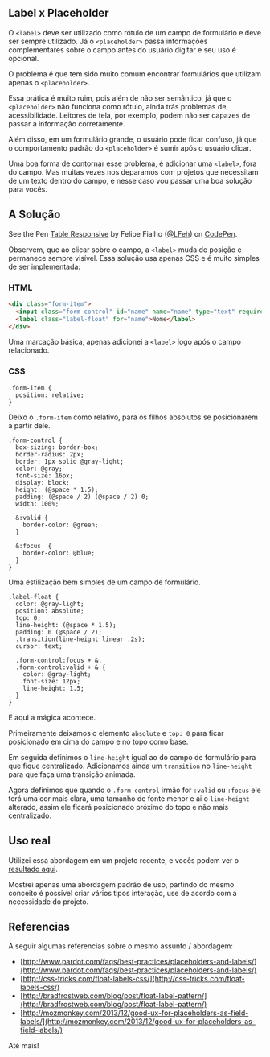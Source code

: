 ## Label x Placeholder

O `<label>` deve ser utilizado como rótulo de um campo de formulário e deve ser sempre utilizado. Já o `<placeholder>` passa informações complementares sobre o campo antes do usuário digitar e seu uso é opcional.

O problema é que tem sido muito comum encontrar formulários que utilizam apenas o `<placeholder>`.

Essa prática é muito ruim, pois além de não ser semântico, já que o `<placeholder>` não funciona como rótulo, ainda trás problemas de acessibilidade. Leitores de tela, por exemplo, podem não ser capazes de passar a informação corretamente.

Além disso, em um formulário grande, o usuário pode ficar confuso, já que o comportamento padrão do `<placeholder>` é sumir após o usuário clicar.

Uma boa forma de contornar esse problema, é adicionar uma `<label>`, fora do campo. Mas muitas vezes nos deparamos com projetos que necessitam de um texto dentro do campo, e nesse caso vou passar uma boa solução para vocês.

## A Solução

<p data-height="400" data-theme-id="light" data-slug-hash="ijBDF" data-default-tab="result" data-user="LFeh" data-embed-version="2" class="codepen">See the Pen <a href="http://codepen.io/LFeh/pen/ijBDF/">Table Responsive</a> by Felipe Fialho (<a href="http://codepen.io/LFeh">@LFeh</a>) on <a href="http://codepen.io">CodePen</a>.</p>
<script async src="//assets.codepen.io/assets/embed/ei.js"></script>

Observem, que ao clicar sobre o campo, a `<label>` muda de posição e permanece sempre visível. Essa solução usa apenas CSS e é muito simples de ser implementada:

### HTML

````html
<div class="form-item">
  <input class="form-control" id="name" name="name" type="text" required>
  <label class="label-float" for="name">Nome</label>
</div>
````

Uma marcação básica, apenas adicionei a `<label>` logo após o campo relacionado.

### CSS

````stylus
.form-item {
  position: relative;
}
````

Deixo o `.form-item` como relativo, para os filhos absolutos se posicionarem a partir dele.

````stylus
.form-control {
  box-sizing: border-box;
  border-radius: 2px;
  border: 1px solid @gray-light;
  color: @gray;
  font-size: 16px;
  display: block;
  height: (@space * 1.5);
  padding: (@space / 2) (@space / 2) 0;
  width: 100%;

  &:valid {
    border-color: @green;
  }

  &:focus  {
    border-color: @blue;
  }
}
````

Uma estilização bem simples de um campo de formulário.

````stylus
.label-float {
  color: @gray-light;
  position: absolute;
  top: 0;
  line-height: (@space * 1.5);
  padding: 0 (@space / 2);
  .transition(line-height linear .2s);
  cursor: text;

  .form-control:focus + &,
  .form-control:valid + & {
    color: @gray-light;
    font-size: 12px;
    line-height: 1.5;
  }
}
````

E aqui a mágica acontece.

Primeiramente deixamos o elemento `absolute` e `top: 0` para ficar posicionado em cima do campo e no topo como base.

Em seguida definimos o `line-height` igual ao do campo de formulário para que fique centralizado. Adicionamos ainda um `transition` no `line-height` para que faça uma transição animada.

Agora definimos que quando o `.form-control` irmão for `:valid` ou `:focus` ele terá uma cor mais clara, uma tamanho de fonte menor e ai o `line-height` alterado, assim ele ficará posicionado próximo do topo e não mais centralizado.

## Uso real

Utilizei essa abordagem em um projeto recente, e vocês podem ver o [resultado aqui](http://trendi.com.br/contato/).

Mostrei apenas uma abordagem padrão de uso, partindo do mesmo conceito é possível criar vários tipos interação, use de acordo com a necessidade do projeto.

## Referencias

A seguir algumas referencias sobre o mesmo assunto / abordagem:

- [http://www.pardot.com/faqs/best-practices/placeholders-and-labels/](http://www.pardot.com/faqs/best-practices/placeholders-and-labels/)
- [http://css-tricks.com/float-labels-css/](http://css-tricks.com/float-labels-css/)
- [http://bradfrostweb.com/blog/post/float-label-pattern/](http://bradfrostweb.com/blog/post/float-label-pattern/)
- [http://mozmonkey.com/2013/12/good-ux-for-placeholders-as-field-labels/](http://mozmonkey.com/2013/12/good-ux-for-placeholders-as-field-labels/)

Até mais!
